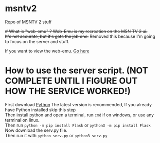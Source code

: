 # msntv2
Repo of MSNTV 2 stuff 

~~# What is "web-emu" ?
Web-Emu is my recreation on the MSN TV 2 ui. \
It's not accurate, but it's gets the job one.~~
Removed this because I'm going to focus on the server and stuff.

If you want to view the web-emu. [Go here](https://msntv.celerii.site/web-emu)

# How to use the server script. (NOT COMPLETE UNTIL I FIGURE OUT HOW THE SERVICE WORKED!)
First download [Python](https://www.python.org/downloads/) The latest version is recommended, If you already have Python installed skip this step\
Then install python and open a terminal, run `cmd` if on windows, or use any terminal on linux.\
Then run `python -m pip install Flask` or `python3 -m pip install Flask`\
Now download the serv.py file. \
Then run it with `python serv.py` or `python3 serv.py`
